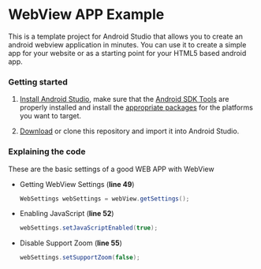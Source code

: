 # WebView APP Example

This is a template project for Android Studio that allows you to create an android webview application in minutes. You can use it to create a simple app for your website or as a starting point for your HTML5 based android app.

### Getting started

1. [Install Android Studio](http://developer.android.com/sdk/index.html), make sure that the [Android SDK Tools](http://developer.android.com/sdk/index.html#Other) are properly installed and install the [appropriate packages](http://developer.android.com/sdk/installing/adding-packages.html) for the platforms you want to target.

2. [Download](https://github.com/rony-freitas/webview/archive/master.zip) or clone this repository and import it into Android Studio.

### Explaining the code

These are the basic settings of a good WEB APP with WebView

* Getting WebView Settings (**line 49**)

	```java
	WebSettings webSettings = webView.getSettings();
	```
  
* Enabling JavaScript (**line 52**)

	```java
	webSettings.setJavaScriptEnabled(true);
	```
  
* Disable Support Zoom (**line 55**)

	```java
	webSettings.setSupportZoom(false);
	```

